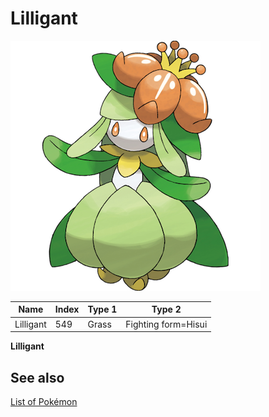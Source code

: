 # Lilligant


![Lilligant](images/549.png)

| **Name** | **Index** | **Type 1** | **Type 2** |
|----|----|----|----|
| Lilligant | 549 | Grass | Fighting form=Hisui  |

**Lilligant** 

## See also

[List of Pokémon](../pokemon.md)
